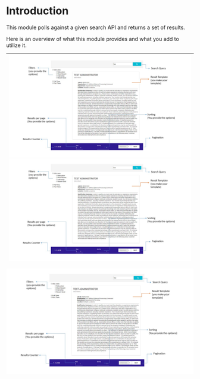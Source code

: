 # Introduction

This module polls against a given search API and returns a set of results.

Here is an overview of what this module provides and what you add to utilize it.

| ![](/assets/search-master.jpg)![](/docs/search-master.jpg) |
| :--- |


![](/docs/images/search-master.jpg)

